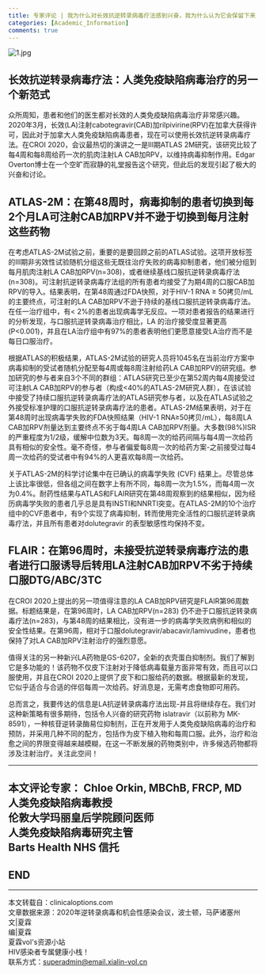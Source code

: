 ```yaml
---
title: 专家评论 | 我为什么对长效抗逆转录病毒疗法感到兴奋，我为什么认为它会保留下来！
categories: [Academic_Information]
comments: true
---
```


![1.jpg](https://i.loli.net/2020/12/24/MImQP5xfpdvET6z.jpg)

## 长效抗逆转录病毒疗法：人类免疫缺陷病毒治疗的另一个新范式
众所周知，患者和他们的医生都对长效的人类免疫缺陷病毒治疗非常感兴趣。2020年3月，长效(LA)注射cabotegravir(CAB)加rilpivirine(RPV)在加拿大获得许可，因此对于加拿大人类免疫缺陷病毒患者，现在可以使用长效抗逆转录病毒疗法。在CROI 2020，会议最热切的演讲之一是III期ATLAS 2M研究，该研究比较了每4周和每8周给药一次的肌肉注射LA CAB加RPV，以维持病毒抑制作用。Edgar Overton博士在一个空旷而寂静的礼堂报告这个研究，但此后的发现引起了极大的兴奋和讨论。

## ATLAS-2M：在第48周时，病毒抑制的患者切换到每2个月LA可注射CAB加RPV并不逊于切换到每月注射这些药物
在考虑ATLAS-2M试验之前，重要的是要回顾之前的ATLAS试验。这项开放标签的III期非劣效性试验随机分组这些无既往治疗失败的病毒抑制患者，他们被分组到每月肌肉注射LA CAB加RPV(n=308)，或者继续基线口服抗逆转录病毒疗法(n=308)。可注射抗逆转录病毒疗法组的所有患者均接受了为期4周的口服CAB加RPV的导入。结果表明，在第48周通过FDA快照，对于HIV-1 RNA ≥ 50拷贝/mL 的主要终点，可注射的LA CAB加RPV不逊于持续的基线口服抗逆转录病毒疗法。在任一治疗组中，有< 2%的患者出现病毒学无反应。一项对患者报告的结果进行的分析发现，与口服抗逆转录病毒治疗相比，LA 的治疗接受度显著更高 (P<0.001)，并且在LA治疗组中有97%的患者表明他们更愿意接受LA治疗而不是每日口服治疗。

根据ATLAS的积极结果，ATLAS-2M试验的研究人员将1045名在当前治疗方案中病毒抑制的受试者随机分配至每4周或每8周注射给药LA CAB加RPV的研究组。参加研究的参与者来自3个不同的群组：ATLAS研究已至少在第52周内每4周接受过可注射LA CAB加RPV的参与者（构成<40%的ATLAS-2M研究人群），在该试验中接受了持续口服抗逆转录病毒疗法的ATLAS研究参与者，以及在ATLAS试验之外接受标准护理的口服抗逆转录病毒疗法的患者。ATLAS-2M结果表明，对于在第48周时出现病毒学失败的FDA快照结果（HIV-1 RNA≥50拷贝/mL），每8周LA CAB加RPV剂量达到主要终点不劣于每4周LA CAB加RPV剂量。大多数(98%)ISR的严重程度为1/2级，缓解中位数为3天。每8周一次的给药间隔与每4周一次给药具有相似的安全性。毫不奇怪，参与者偏爱每8周一次的给药方案-之前接受过每4周一次给药的受试者中有94%的人更喜欢每8周一次给药。

关于ATLAS-2M的科学讨论集中在已确认的病毒学失败 (CVF) 结果上。尽管总体上该比率很低，但各组之间在数字上有所不同，每8周一次为1.5%，而每4周一次为0.4%。耐药性结果与ATLAS和FLAIR研究在第48周观察到的结果相似，因为经历病毒学失败的患者几乎总是具有INSTI和NNRTI突变。在ATLAS-2M的10个治疗组中的CVF患者中，有9个实现了病毒抑制，转而使用完全活性的口服抗逆转录病毒疗法，并且所有患者对dolutegravir 的表型敏感性均保持不变。

## FLAIR：在第96周时，未接受抗逆转录病毒疗法的患者进行口服诱导后转用LA注射CAB加RPV不劣于持续口服DTG/ABC/3TC
在CROI 2020上提出的另一项值得注意的LA CAB加RPV研究是FLAIR第96周数据。标题结果是，在第96周时，LA CAB加RPV(n=283) 仍不逊于口服抗逆转录病毒疗法(n=283)，与第48周的结果相比，没有进一步的病毒学失败病例和相似的安全性结果。在第96周，相对于口服dolutegravir/abacavir/lamivudine，患者也保持了对LA CAB加RPV注射治疗的强烈意愿。

值得关注的另一种新兴LA药物是GS-6207，全新的衣壳蛋白抑制剂。我们了解到它是多功能的！该药物不仅皮下注射对于降低病毒载量方面非常有效，而且可以口服使用，并且在CROI 2020上提供了皮下和口服给药的数据。根据最新的发现，它似乎适合与合适的伴侣每周一次给药。好消息是，无需考虑食物即可用药。

总而言之，我要传达的信息是LA抗逆转录病毒疗法出现-并且将继续存在。我们对这种新策略有很多期待，包括令人兴奋的研究药物 islatravir（以前称为 MK-8591），一种核苷逆转录酶易位抑制剂，正在开发用于人类免疫缺陷病毒的治疗和预防，并采用几种不同的配方，包括作为皮下植入物和每周口服。此外，治疗和治愈之间的界限变得越来越模糊，在这一不断发展的药物类别中，许多候选药物都将涉及注射治疗。关注此空间！

-----
本文评论专家：
Chloe Orkin, MBChB, FRCP, MD<br>
人类免疫缺陷病毒教授<br>
伦敦大学玛丽皇后学院顾问医师<br>
人类免疫缺陷病毒研究主管<br>
Barts Health NHS 信托<br>
-----

END<br>
---

---
本文转载自：clinicaloptions.com<br>
文章数据来源：2020年逆转录病毒和机会性感染会议，波士顿，马萨诸塞州<br>
文|夏霖<br>
编|夏霖<br>
夏霖vol's资源小站<br>
HIV感染者专属健康小栈！<br>
联系方式：superadmin@email.xialin-vol.cn
